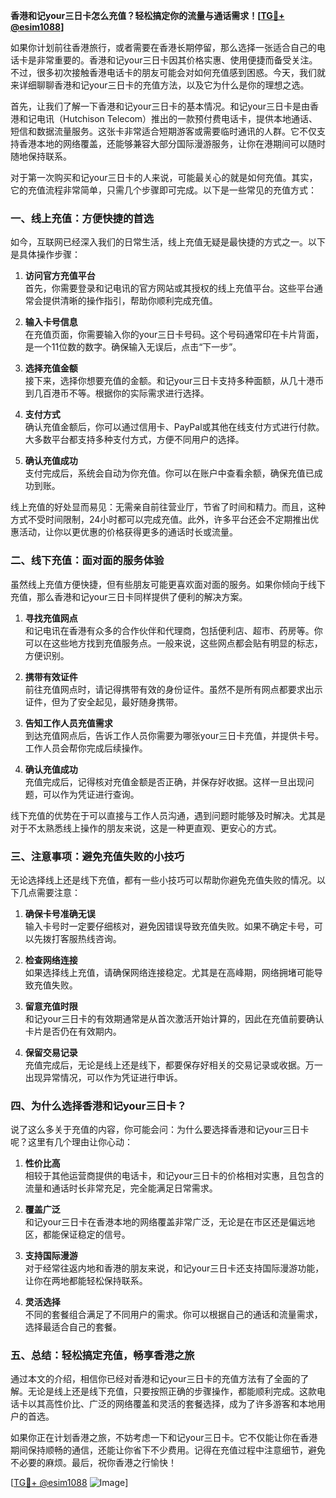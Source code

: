 **香港和记your三日卡怎么充值？轻松搞定你的流量与通话需求！[[TG💪+ @esim1088](https://t.me/s/esim1088)]**

如果你计划前往香港旅行，或者需要在香港长期停留，那么选择一张适合自己的电话卡是非常重要的。香港和记your三日卡因其价格实惠、使用便捷而备受关注。不过，很多初次接触香港电话卡的朋友可能会对如何充值感到困惑。今天，我们就来详细聊聊香港和记your三日卡的充值方法，以及它为什么是你的理想之选。

首先，让我们了解一下香港和记your三日卡的基本情况。和记your三日卡是由香港和记电讯（Hutchison Telecom）推出的一款预付费电话卡，提供本地通话、短信和数据流量服务。这张卡非常适合短期游客或需要临时通讯的人群。它不仅支持香港本地的网络覆盖，还能够兼容大部分国际漫游服务，让你在港期间可以随时随地保持联系。

对于第一次购买和记your三日卡的人来说，可能最关心的就是如何充值。其实，它的充值流程非常简单，只需几个步骤即可完成。以下是一些常见的充值方式：

### 一、线上充值：方便快捷的首选

如今，互联网已经深入我们的日常生活，线上充值无疑是最快捷的方式之一。以下是具体操作步骤：

1. **访问官方充值平台**  
   首先，你需要登录和记电讯的官方网站或其授权的线上充值平台。这些平台通常会提供清晰的操作指引，帮助你顺利完成充值。

2. **输入卡号信息**  
   在充值页面，你需要输入你的your三日卡号码。这个号码通常印在卡片背面，是一个11位数的数字。确保输入无误后，点击“下一步”。

3. **选择充值金额**  
   接下来，选择你想要充值的金额。和记your三日卡支持多种面额，从几十港币到几百港币不等。根据你的实际需求进行选择。

4. **支付方式**  
   确认充值金额后，你可以通过信用卡、PayPal或其他在线支付方式进行付款。大多数平台都支持多种支付方式，方便不同用户的选择。

5. **确认充值成功**  
   支付完成后，系统会自动为你充值。你可以在账户中查看余额，确保充值已成功到账。

线上充值的好处显而易见：无需亲自前往营业厅，节省了时间和精力。而且，这种方式不受时间限制，24小时都可以完成充值。此外，许多平台还会不定期推出优惠活动，让你以更优惠的价格获得更多的通话时长或流量。

### 二、线下充值：面对面的服务体验

虽然线上充值方便快捷，但有些朋友可能更喜欢面对面的服务。如果你倾向于线下充值，那么香港和记your三日卡同样提供了便利的解决方案。

1. **寻找充值网点**  
   和记电讯在香港有众多的合作伙伴和代理商，包括便利店、超市、药房等。你可以在这些地方找到充值服务点。一般来说，这些网点都会贴有明显的标志，方便识别。

2. **携带有效证件**  
   前往充值网点时，请记得携带有效的身份证件。虽然不是所有网点都要求出示证件，但为了安全起见，最好随身携带。

3. **告知工作人员充值需求**  
   到达充值网点后，告诉工作人员你需要为哪张your三日卡充值，并提供卡号。工作人员会帮你完成后续操作。

4. **确认充值成功**  
   充值完成后，记得核对充值金额是否正确，并保存好收据。这样一旦出现问题，可以作为凭证进行查询。

线下充值的优势在于可以直接与工作人员沟通，遇到问题时能够及时解决。尤其是对于不太熟悉线上操作的朋友来说，这是一种更直观、更安心的方式。

### 三、注意事项：避免充值失败的小技巧

无论选择线上还是线下充值，都有一些小技巧可以帮助你避免充值失败的情况。以下几点需要注意：

1. **确保卡号准确无误**  
   输入卡号时一定要仔细核对，避免因错误导致充值失败。如果不确定卡号，可以先拨打客服热线咨询。

2. **检查网络连接**  
   如果选择线上充值，请确保网络连接稳定。尤其是在高峰期，网络拥堵可能导致充值失败。

3. **留意充值时限**  
   和记your三日卡的有效期通常是从首次激活开始计算的，因此在充值前要确认卡片是否仍在有效期内。

4. **保留交易记录**  
   充值完成后，无论是线上还是线下，都要保存好相关的交易记录或收据。万一出现异常情况，可以作为凭证进行申诉。

### 四、为什么选择香港和记your三日卡？

说了这么多关于充值的内容，你可能会问：为什么要选择香港和记your三日卡呢？这里有几个理由让你心动：

1. **性价比高**  
   相较于其他运营商提供的电话卡，和记your三日卡的价格相对实惠，且包含的流量和通话时长非常充足，完全能满足日常需求。

2. **覆盖广泛**  
   和记your三日卡在香港本地的网络覆盖非常广泛，无论是在市区还是偏远地区，都能保证稳定的信号。

3. **支持国际漫游**  
   对于经常往返内地和香港的朋友来说，和记your三日卡还支持国际漫游功能，让你在两地都能轻松保持联系。

4. **灵活选择**  
   不同的套餐组合满足了不同用户的需求。你可以根据自己的通话和流量需求，选择最适合自己的套餐。

### 五、总结：轻松搞定充值，畅享香港之旅

通过本文的介绍，相信你已经对香港和记your三日卡的充值方法有了全面的了解。无论是线上还是线下充值，只要按照正确的步骤操作，都能顺利完成。这款电话卡以其高性价比、广泛的网络覆盖和灵活的套餐选择，成为了许多游客和本地用户的首选。

如果你正在计划香港之旅，不妨考虑一下和记your三日卡。它不仅能让你在香港期间保持顺畅的通信，还能让你省下不少费用。记得在充值过程中注意细节，避免不必要的麻烦。最后，祝你香港之行愉快！

[[TG💪+ @esim1088](https://t.me/s/esim1088) ![Image](https://i.postimg.cc/4NQfJmqS/Snipaste-2025-05-13-00-14-12.png)]